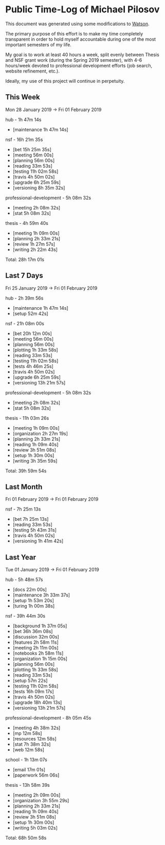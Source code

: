 # Public Time-Log of Michael Pilosov

This document was generated using some modifications to [Watson](https://github.com/TailorDev/Watson).

The primary purpose of this effort is to make my time completely transparent in order to hold myself accountable during one of the most important semesters of my life.

My goal is to work at least 40 hours a week, split evenly between Thesis and NSF grant work (during the Spring 2019 semester), with 4-6 hours/week devoted to professional development efforts (job search, website refinement, etc.). 

Ideally, my use of this project will continue in perpetuity.

## This Week
Mon 28 January 2019 -> Fri 01 February 2019

hub - 1h 47m 14s
- [maintenance  1h 47m 14s]  

nsf - 16h 21m 35s
- [bet 15h 25m 35s]  
- [meeting     56m 00s]  
- [planning     56m 00s]  
- [reading     33m 53s]  
- [testing 11h 02m 58s]  
- [travis  4h 50m 02s]  
- [upgrade  6h 25m 59s]  
- [versioning  8h 35m 32s]  

professional-development - 5h 08m 32s
- [meeting  2h 08m 32s]  
- [stat  5h 08m 32s]  

thesis - 4h 59m 40s
- [meeting  1h 09m 00s]  
- [planning  2h 33m 21s]  
- [review  1h 27m 57s]  
- [writing  2h 22m 43s]  

Total: 28h 17m 01s
## Last 7 Days
Fri 25 January 2019 -> Fri 01 February 2019

hub - 2h 39m 56s
- [maintenance  1h 47m 14s]  
- [setup     52m 42s]  

nsf - 21h 08m 00s
- [bet 20h 12m 00s]  
- [meeting     56m 00s]  
- [planning     56m 00s]  
- [plotting  1h 33m 58s]  
- [reading     33m 53s]  
- [testing 11h 02m 58s]  
- [tests  4h 46m 25s]  
- [travis  4h 50m 02s]  
- [upgrade  6h 25m 59s]  
- [versioning 13h 21m 57s]  

professional-development - 5h 08m 32s
- [meeting  2h 08m 32s]  
- [stat  5h 08m 32s]  

thesis - 11h 03m 26s
- [meeting  1h 09m 00s]  
- [organization  2h 27m 19s]  
- [planning  2h 33m 21s]  
- [reading  1h 09m 40s]  
- [review  3h 51m 08s]  
- [setup  1h 30m 00s]  
- [writing  3h 35m 59s]  

Total: 39h 59m 54s
## Last Month
Fri 01 February 2019 -> Fri 01 February 2019

nsf - 7h 25m 13s
- [bet  7h 25m 13s]  
- [reading     33m 53s]  
- [testing  5h 43m 31s]  
- [travis  4h 50m 02s]  
- [versioning  1h 41m 42s]  

## Last Year
Tue 01 January 2019 -> Fri 01 February 2019

hub - 5h 48m 57s
- [docs     22m 00s]  
- [maintenance  3h 33m 37s]  
- [setup  1h 53m 20s]  
- [turing  1h 00m 38s]  

nsf - 39h 44m 30s
- [background  1h 37m 05s]  
- [bet 36h 36m 08s]  
- [discussion     32m 00s]  
- [features  2h 58m 11s]  
- [meeting  2h 11m 00s]  
- [notebooks  2h 58m 11s]  
- [organization  1h 15m 00s]  
- [planning     56m 00s]  
- [plotting  1h 33m 58s]  
- [reading     33m 53s]  
- [setup     57m 22s]  
- [testing 11h 02m 58s]  
- [tests 16h 09m 17s]  
- [travis  4h 50m 02s]  
- [upgrade 18h 40m 13s]  
- [versioning 13h 21m 57s]  

professional-development - 8h 05m 45s
- [meeting  4h 38m 32s]  
- [mp     12m 58s]  
- [resources     12m 58s]  
- [stat  7h 38m 32s]  
- [web     12m 58s]  

school - 1h 13m 07s
- [email     17m 01s]  
- [paperwork     56m 06s]  

thesis - 13h 58m 39s
- [meeting  2h 09m 00s]  
- [organization  3h 55m 29s]  
- [planning  2h 33m 21s]  
- [reading  1h 09m 40s]  
- [review  3h 51m 08s]  
- [setup  1h 30m 00s]  
- [writing  5h 03m 02s]  

Total: 68h 50m 58s
